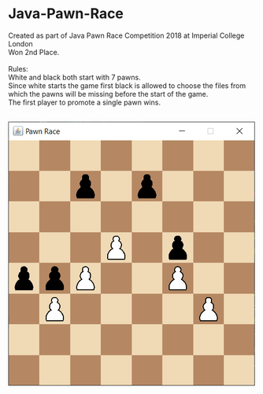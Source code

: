 # Java-Pawn-Race
Created as part of Java Pawn Race Competition 2018 at Imperial College London<br>
Won 2nd Place.<br>
<br>
Rules:<br>
White and black both start with 7 pawns.<br>
Since white starts the game first black is allowed to choose the files from which the pawns will be missing before the start of the game.<br>
The first player to promote a single pawn wins.<br>
<br>

![Pawn Race](pawnrace.png?raw=true "Pawn Race")
